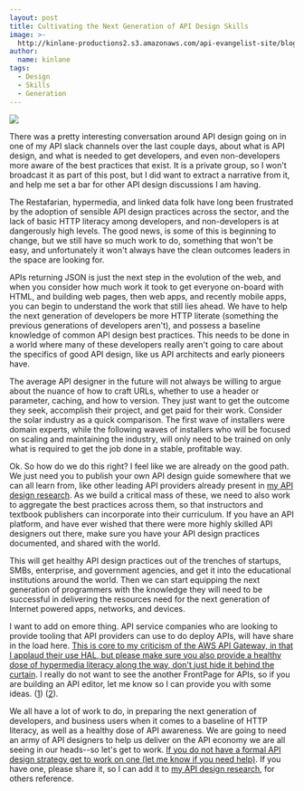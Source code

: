 ```yaml
---
layout: post
title: Cultivating the Next Generation of API Design Skills
image: >-
  http://kinlane-productions2.s3.amazonaws.com/api-evangelist-site/blog/api-design-providers-guide.png
author:
  name: kinlane
tags:
  - Design
  - Skills
  - Generation
---
```

[![](http://kinlane-productions2.s3.amazonaws.com/api-evangelist-site/blog/api-design-providers-guide.png)](http://pages.3scale.net/api-design-provider-guide-wb.html)

There was a pretty interesting conversation around API design going on in one of my API slack channels over the last couple days, about what is API design, and what is needed to get developers, and even non-developers more aware of the best practices that exist. It is a private group, so I won't broadcast it as part of this post, but I did want to extract a narrative from it, and help me set a bar for other API design discussions I am having. 

The Restafarian, hypermedia, and linked data folk have long been frustrated by the adoption of sensible API design practices across the sector, and the lack of basic HTTP literacy among developers, and non-developers is at dangerously high levels. The good news, is some of this is beginning to change, but we still have so much work to do, something that won't be easy, and unfortunately it won't always have the clean outcomes leaders in the space are looking for.

APIs returning JSON is just the next step in the evolution of the web, and when you consider how much work it took to get everyone on-board with HTML, and building web pages, then web apps, and recently mobile apps, you can begin to understand the work that still lies ahead. We have to help the next generation of developers be more HTTP literate (something the previous generations of developers aren't), and possess a baseline knowledge of common API design best practices. This needs to be done in a world where many of these developers really aren't going to care about the specifics of good API design, like us API architects and early pioneers have.

The average API designer in the future will not always be willing to argue about the nuance of how to craft URLs, whether to use a header or parameter, caching, and how to version. They just want to get the outcome they seek, accomplish their project, and get paid for their work. Consider the solar industry as a quick comparison. The first wave of installers were domain experts, while the following waves of installers who will be focused on scaling and maintaining the industry, will only need to be trained on only what is required to get the job done in a stable, profitable way.

Ok. So how do we do this right? I feel like we are already on the good path. We just need you to publish your own API design guide somewhere that we can all learn from, like other leading API providers already present in [my API design research](http://design.apievangelist.com/tools.html). As we build a critical mass of these, we need to also work to aggregate the best practices across them, so that instructors and textbook publishers can incorporate into their curriculum. If you have an API platform, and have ever wished that there were more highly skilled API designers out there, make sure you have your API design practices documented, and shared with the world.

This will get healthy API design practices out of the trenches of startups, SMBs, enterprise, and government agencies, and get it into the educational institutions around the world. Then we can start equipping the next generation of programmers with the knowledge they will need to be successful in delivering the resources need for the next generation of Internet powered apps, networks, and devices. 

I want to add on emore thing. API service companies who are looking to provide tooling that API providers can use to do deploy APIs, will have share in the load here. [This is core to my criticism of the AWS API Gateway, in that I applaud their use HAL, but please make sure you also provide a healthy dose of hypermedia literacy along the way, don't just hide it behind the curtain](http://apievangelist.com/2015/07/10/aws-is-selling-the-api-solution-the-enterprise-will-buy-not-necessarily-the-api-solution-they-need/). I really do not want to see the another FrontPage for APIs, so if you are building an API editor, let me know so I can provide you with some ideas. ([1](http://apievangelist.com/2014/06/25/if-i-could-design-my-perfect-api-design-editor/)) ([2](http://apievangelist.com/2015/08/13/a-common-open-source-api-design-editor-is-needed-for-api-service-providers/)).

We all have a lot of work to do, in preparing the next generation of developers, and business users when it comes to a baseline of HTTP literacy, as well as a healthy dose of API awareness. We are going to need an army of API designers to help us deliver on the API economy we are all seeing in our heads--so let's get to work. [If you do not have a formal API design strategy get to work on one (let me know if you need help)](http://apievangelist.com/2015/08/28/crafting-and-publishing-api-design-guide-shows-that-you-are-further-along-in-your-api-journey/). If you have one, please share it, so I can add it to [my API design research](http://design.apievangelist.com/), for others reference.